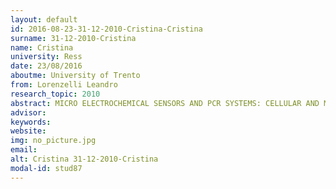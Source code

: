 ```yaml
---
layout: default 
id: 2016-08-23-31-12-2010-Cristina-Cristina
surname: 31-12-2010-Cristina
name: Cristina
university: Ress
date: 23/08/2016
aboutme: University of Trento
from: Lorenzelli Leandro
research_topic: 2010
abstract: MICRO ELECTROCHEMICAL SENSORS AND PCR SYSTEMS: CELLULAR AND MOLECULAR TOOLS FOR WINE YEAST ANALYSIS
advisor: 
keywords: 
website: 
img: no_picture.jpg
email: 
alt: Cristina 31-12-2010-Cristina
modal-id: stud87
---
```

